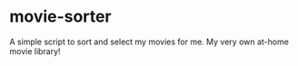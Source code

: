# movie-sorter
A simple script to sort and select my movies for me. My very own at-home movie library!

